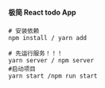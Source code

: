 ####  极简 React todo App

```shell
# 安装依赖 
npm install / yarn add 

# 先运行服务！！！
yarn server / npm server
#启动项目
yarn start /npm run start
```

